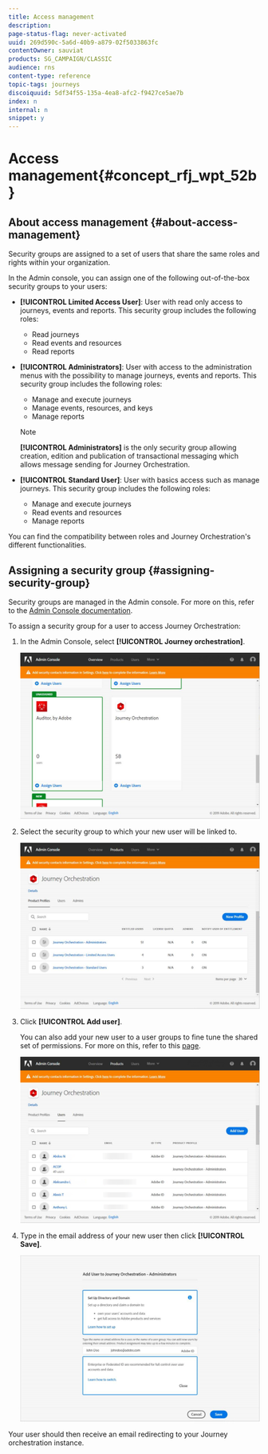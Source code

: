 ```yaml
---
title: Access management
description: 
page-status-flag: never-activated
uuid: 269d590c-5a6d-40b9-a879-02f5033863fc
contentOwner: sauviat
products: SG_CAMPAIGN/CLASSIC
audience: rns
content-type: reference
topic-tags: journeys
discoiquuid: 5df34f55-135a-4ea8-afc2-f9427ce5ae7b
index: n
internal: n
snippet: y
---
```


# Access management{#concept_rfj_wpt_52b}

## About access management {#about-access-management}

Security groups are assigned to a set of users that share the same roles and rights within your organization.

In the Admin console, you can assign one of the following out-of-the-box security groups to your users:

*   **[!UICONTROL Limited Access User]**: User with read only access to journeys, events and reports. This security group includes the following roles:
    *   Read journeys
    *   Read events and resources
    *   Read reports
*   **[!UICONTROL Administrators]**: User with access to the administration menus with the possibility to manage journeys, events and reports. This security group includes the following roles:
    *   Manage and execute journeys
    *   Manage events, resources, and keys
    *   Manage reports

    >[!NOTE]
    >
    >**[!UICONTROL Administrators]** is the only security group allowing creation, edition and publication of transactional messaging which allows message sending for Journey Orchestration.

*   **[!UICONTROL Standard User]**: User with basics access such as manage journeys. This security group includes the following roles:
    *   Manage and execute journeys
    *   Read events and resources
    *   Manage reports
    
You can find [](../assets/acs_rights_journeys.pdf) the compatibility between roles and Journey Orchestration's different functionalities.

## Assigning a security group {#assigning-security-group}

Security groups are managed in the Admin console. For more on this, refer to the [Admin Console documentation](https://helpx.adobe.com/enterprise/managing/user-guide.html).

To assign a security group for a user to access Journey Orchestration:

1. In the Admin Console, select **[!UICONTROL Journey orchestration]**.

    ![](../assets/user_management.png)

1. Select the security group to which your new user will be linked to.

    ![](../assets/user_management_2.png)

1. Click **[!UICONTROL Add user]**.
   
   You can also add your new user to a user groups to fine tune the shared set of permissions. For more on this, refer to this [page](https://helpx.adobe.com/enterprise/using/user-groups.html).

    ![](../assets/user_management_3.png)

1. Type in the email address of your new user then click **[!UICONTROL Save]**.

    ![](../assets/user_management_4.png)

Your user should then receive an email redirecting to your Journey orchestration instance.